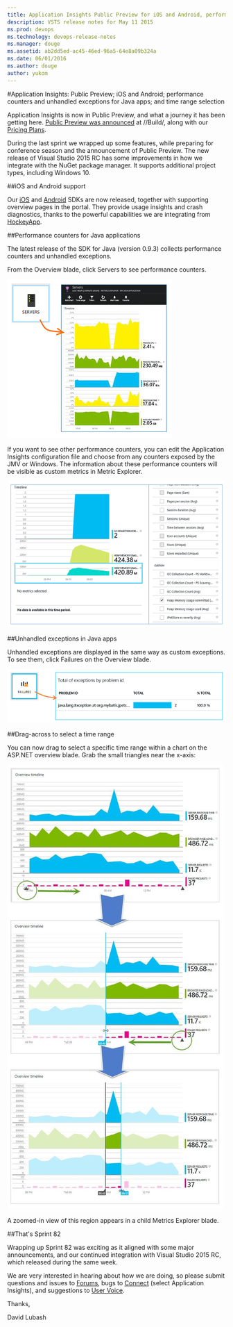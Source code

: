 ```yaml
---
title: Application Insights Public Preview for iOS and Android, performance counters and unhandled exceptions for Java apps,and time range selection
description: VSTS release notes for May 11 2015
ms.prod: devops
ms.technology: devops-release-notes
ms.manager: douge
ms.assetid: ab2dd5ed-ac45-46ed-96a5-64e8a09b324a
ms.date: 06/01/2016
ms.author: douge
author: yukom
---
```


#Application Insights: Public Preview; iOS and Android; performance counters and unhandled exceptions for Java apps; and time range selection

Application Insights is now in Public Preview, and what a journey it has been getting here. [Public Preview was announced](http://azure.microsoft.com/blog/2015/04/29/announcing-application-insights-public-preview-2/) at //Build/, along with our [Pricing Plans](http://azure.microsoft.com/pricing/details/application-insights/).

During the last sprint we wrapped up some features, while preparing for conference season and the announcement of Public Preview. The new release of Visual Studio 2015 RC has some improvements in how we integrate with the NuGet package manager. It supports additional project types, including Windows 10.

##iOS and Android support

Our [iOS](http://azure.microsoft.com/documentation/articles/app-insights-ios/) and [Android](http://azure.microsoft.com/documentation/articles/app-insights-android/) SDKs are now released, together with supporting overview pages in the portal. They provide usage insights and crash diagnostics, thanks to the powerful capabilities we are integrating from [HockeyApp](http://blogs.msdn.com/b/somasegar/archive/2014/12/11/microsoft-acquires-hockeyapp-leading-mobile-crash-analytics-and-beta-distribution-service-for-ios-android-and-windows-phone.aspx).

##Performance counters for Java applications

The latest release of the SDK for Java (version 0.9.3) collects performance counters and unhandled exceptions.

From the Overview blade, click Servers to see performance counters.

![Performance counters for Java apps](_img/5_11_01.png)

If you want to see other performance counters, you can edit the Application Insights configuration file and choose from any counters exposed by the JMV or Windows. The information about these performance counters will be visible as custom metrics in Metric Explorer.

![Custom metrics for performance counters](_img/5_11_02.png)

##Unhandled exceptions in Java apps

Unhandled exceptions are displayed in the same way as custom exceptions. To see them, click Failures on the Overview blade.

![Unhandled exceptions in Java apps](_img/5_11_03.png)

##Drag-across to select a time range

You can now drag to select a specific time range within a chart on the ASP.NET overview blade. Grab the small triangles near the x-axis:

![Fine time selection process](_img/5_11_04.png)

A zoomed-in view of this region appears in a child Metrics Explorer blade.

##That's Sprint 82

Wrapping up Sprint 82 was exciting as it aligned with some major announcements, and our continued integration with Visual Studio 2015 RC, which released during the same week.

We are very interested in hearing about how we are doing, so please submit questions and issues to [Forums](https://social.msdn.microsoft.com/Forums/vstudio/en-US/home?forum=ApplicationInsights), bugs to [Connect](http://connect.microsoft.com/VisualStudio) (select Application Insights), and suggestions to [User Voice](http://visualstudio.uservoice.com/forums/121579-visual-studio/category/77108-application-insights).

Thanks,

David Lubash